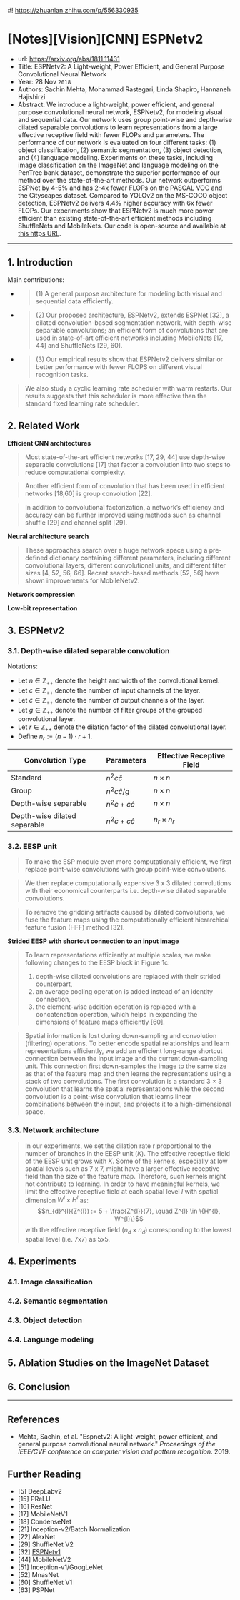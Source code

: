 #! https://zhuanlan.zhihu.com/p/556330935
# [Notes][Vision][CNN] ESPNetv2

* url: https://arxiv.org/abs/1811.11431
* Title: ESPNetv2: A Light-weight, Power Efficient, and General Purpose Convolutional Neural Network
* Year: 28 Nov `2018`
* Authors: Sachin Mehta, Mohammad Rastegari, Linda Shapiro, Hannaneh Hajishirzi
* Abstract: We introduce a light-weight, power efficient, and general purpose convolutional neural network, ESPNetv2, for modeling visual and sequential data. Our network uses group point-wise and depth-wise dilated separable convolutions to learn representations from a large effective receptive field with fewer FLOPs and parameters. The performance of our network is evaluated on four different tasks: (1) object classification, (2) semantic segmentation, (3) object detection, and (4) language modeling. Experiments on these tasks, including image classification on the ImageNet and language modeling on the PenTree bank dataset, demonstrate the superior performance of our method over the state-of-the-art methods. Our network outperforms ESPNet by 4-5% and has 2-4x fewer FLOPs on the PASCAL VOC and the Cityscapes dataset. Compared to YOLOv2 on the MS-COCO object detection, ESPNetv2 delivers 4.4% higher accuracy with 6x fewer FLOPs. Our experiments show that ESPNetv2 is much more power efficient than existing state-of-the-art efficient methods including ShuffleNets and MobileNets. Our code is open-source and available at [this https URL](https://github.com/sacmehta/ESPNetv2).

----------------------------------------------------------------------------------------------------

## 1. Introduction

Main contributions:
* > (1) A general purpose architecture for modeling both visual and sequential data efficiently.
* > (2) Our proposed architecture, ESPNetv2, extends ESPNet [32], a dilated convolution-based segmentation network, with depth-wise separable convolutions; an efficient form of convolutions that are used in state-of-art efficient networks including MobileNets [17, 44] and ShuffleNets [29, 60]. 
* > (3) Our empirical results show that ESPNetv2 delivers similar or better performance with fewer FLOPS on different visual recognition tasks.

> We also study a cyclic learning rate scheduler with warm restarts. Our results suggests that this scheduler is more effective than the standard fixed learning rate scheduler.

## 2. Related Work

**Efficient CNN architectures**

> Most state-of-the-art efficient networks [17, 29, 44] use depth-wise separable convolutions [17] that factor a convolution into two steps to reduce computational complexity.

>  Another efficient form of convolution that has been used in efficient networks [18,60] is group convolution [22].

> In addition to convolutional factorization, a network’s efficiency and accuracy can be further improved using methods such as channel shuffle [29] and channel split [29].

**Neural architecture search**

> These approaches search over a huge network space using a pre-defined dictionary containing different parameters, including different convolutional layers, different convolutional units, and different filter sizes [4, 52, 56, 66]. Recent search-based methods [52, 56] have shown improvements for MobileNetv2. 

**Network compression**

**Low-bit representation**

## 3. ESPNetv2

### 3.1. Depth-wise dilated separable convolution

Notations:
* Let $n \in \mathbb{Z}_{++}$ denote the height and width of the convolutional kernel.
* Let $c \in \mathbb{Z}_{++}$ denote the number of input channels of the layer.
* Let $\hat{c} \in \mathbb{Z}_{++}$ denote the number of output channels of the layer.
* Let $g \in \mathbb{Z}_{++}$ denote the number of filter groups of the grouped convolutional layer.
* Let $r \in \mathbb{Z}_{++}$ denote the dilation factor of the dilated convolutional layer.
* Define $n_{r} := (n-1) \cdot r + 1$.

| Convolution Type             | Parameters          | Effective Receptive Field |
|------------------------------|---------------------|---------------------------|
| Standard                     | $n^{2}c\hat{c}$     | $n \times n$              |
| Group                        | $n^{2}c\hat{c}/g$   | $n \times n$              |
| Depth-wise separable         | $n^{2}c + c\hat{c}$ | $n \times n$              |
| Depth-wise dilated separable | $n^{2}c + c\hat{c}$ | $n_{r} \times n_{r}$      |

### 3.2. EESP unit

> To make the ESP module even more computationally efficient, we first replace point-wise convolutions with group point-wise convolutions.

> We then replace computationally expensive 3 x 3 dilated convolutions with their economical counterparts i.e. depth-wise dilated separable convolutions.

> To remove the gridding artifacts caused by dilated convolutions, we fuse the feature maps using the computationally efficient hierarchical feature fusion (HFF) method [32].

**Strided EESP with shortcut connection to an input image**

> To learn representations efficiently at multiple scales, we make following changes to the EESP block in Figure 1c:
> 1. depth-wise dilated convolutions are replaced with their strided counterpart,
> 2. an average pooling operation is added instead of an identity connection,
> 3. the element-wise addition operation is replaced with a concatenation operation, which helps in expanding the dimensions of feature maps efficiently [60].

> Spatial information is lost during down-sampling and convolution (filtering) operations. To better encode spatial relationships and learn representations efficiently, we add an efficient long-range shortcut connection between the input image and the current down-sampling unit. This connection first down-samples the image to the same size as that of the feature map and then learns the representations using a stack of two convolutions. The first convolution is a standard 3 × 3 convolution that learns the spatial representations while the second convolution is a point-wise convolution that learns linear combinations between the input, and projects it to a high-dimensional space.

### 3.3. Network architecture

> In our experiments, we set the dilation rate r proportional to the number of branches in the EESP unit ($K$). The effective receptive field of the EESP unit grows with $K$. Some of the kernels, especially at low spatial levels such as 7 x 7, might have a larger effective receptive field than the size of the feature map. Therefore, such kernels might not contribute to learning. In order to have meaningful kernels, we limit the effective receptive field at each spatial level $l$ with spatial dimension $W^{l} \times H^{l}$ as:
$$n_{d}^{l}(Z^{l}) := 5 + \frac{Z^{l}}{7}, \quad Z^{l} \in \{H^{l}, W^{l}\}$$
> with the effective receptive field $(n_{d} \times n_{d})$ corresponding to the lowest spatial level (i.e. 7x7) as 5x5.

## 4. Experiments

### 4.1. Image classification

### 4.2. Semantic segmentation

### 4.3. Object detection

### 4.4. Language modeling

## 5. Ablation Studies on the ImageNet Dataset

## 6. Conclusion

----------------------------------------------------------------------------------------------------

## References

* Mehta, Sachin, et al. "Espnetv2: A light-weight, power efficient, and general purpose convolutional neural network." *Proceedings of the IEEE/CVF conference on computer vision and pattern recognition*. 2019.

## Further Reading

* [5] DeepLabv2
* [15] PReLU
* [16] ResNet
* [17] MobileNetV1
* [18] CondenseNet
* [21] Inception-v2/Batch Normalization
* [22] AlexNet
* [29] ShuffleNet V2
* [32] [ESPNetv1](https://zhuanlan.zhihu.com/p/556122258)
* [44] MobileNetV2
* [51] Inception-v1/GoogLeNet
* [52] MnasNet
* [60] ShuffleNet V1
* [63] PSPNet
